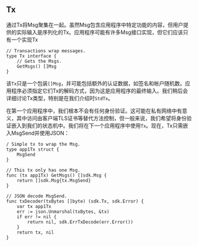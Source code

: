 ## Tx

通过Tx将Msg聚集在一起。虽然Msg包含应用程序中特定功能的内容，但用户提供的实际输入是序列化的Tx。应用程序可能有许多Msg接口实现，但它们应该只有一个实现Tx

```golang
// Transactions wrap messages.
type Tx interface {
	// Gets the Msgs.
	GetMsgs() []Msg
}

```
该`Tx`只是一个包装`[]Msg`，并可能包括额外的认证数据，如签名和帐户随机数。应用程序必须指定它们Tx的解码方式，因为这是应用程序的最终输入。我们稍后会详细讨论Tx类型，特别是在我们介绍时`StdTx`。

在第一个应用程序中，我们根本不会有任何身份验证。这可能在私有网络中有意义，其中访问由客户端TLS证书等替代方法控制，但一般来说，我们希望将身份验证嵌入到我们的状态机中。我们将在下一个应用程序中使用`Tx`。现在，Tx只需嵌入MsgSend并使用JSON：

```golang
/ Simple tx to wrap the Msg.
type app1Tx struct {
	MsgSend
}

// This tx only has one Msg.
func (tx app1Tx) GetMsgs() []sdk.Msg {
	return []sdk.Msg{tx.MsgSend}
}

// JSON decode MsgSend.
func txDecoder(txBytes []byte) (sdk.Tx, sdk.Error) {
	var tx app1Tx
	err := json.Unmarshal(txBytes, &tx)
	if err != nil {
		return nil, sdk.ErrTxDecode(err.Error())
	}
	return tx, nil
}

```